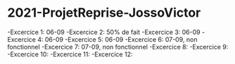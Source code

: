 # 2021-ProjetReprise-JossoVictor
-Excercice 1: 06-09
-Excercice 2: 50% de fait
-Excercice 3: 06-09
-Excercice 4: 06-09
-Excercice 5: 06-09
-Excercice 6: 07-09, non fonctionnel
-Excercice 7: 07-09, non fonctionnel
-Excercice 8: 
-Excercice 9: 
-Excercice 10: 
-Excercice 11: 
-Excercice 12: 

